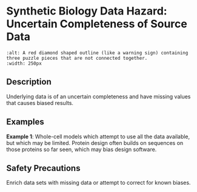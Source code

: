 # Synthetic Biology Data Hazard: Uncertain Completeness of Source Data

```{image} ../images/hazards/uncertain-completeness.png
:alt: A red diamond shaped outline (like a warning sign) containing three puzzle pieces that are not connected together.
:width: 250px
```

## Description

Underlying data is of an uncertain completeness and have missing values that causes biased results.

## Examples

__Example 1__: Whole-cell models which attempt to use all the data available, but which may be limited. Protein design often builds on sequences on those proteins so far seen, which may bias design software.

## Safety Precautions

Enrich data sets with missing data or attempt to correct for known biases.
